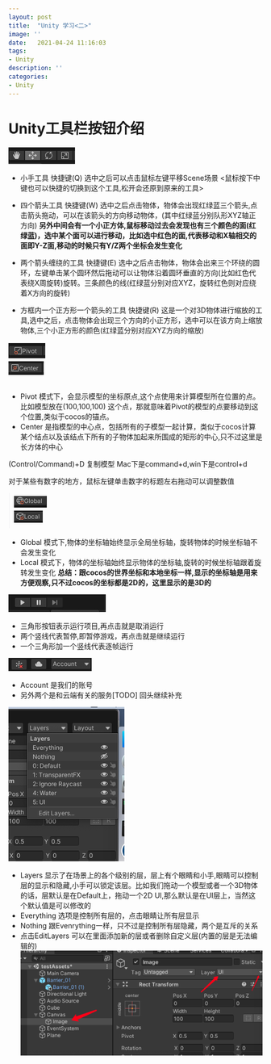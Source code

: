 ```yaml
---
layout: post
title:  "Unity 学习<二>"
image: ''
date:   2021-04-24 11:16:03
tags:
- Unity
description: ''
categories: 
- Unity
---
```

# Unity工具栏按钮介绍
![图片](../assets/img/opengl/changyongtongjuanniu.png)
* 小手工具 快捷键(Q) 选中之后可以点击鼠标左键平移Scene场景 <鼠标按下中键也可以快捷的切换到这个工具,松开会还原到原来的工具>
* 四个箭头工具 快捷键(W) 选中之后点击物体，物体会出现红绿蓝三个箭头,点击箭头拖动，可以在该箭头的方向移动物体，(其中红绿蓝分别队形XYZ轴正方向)
**另外中间会有一个小正方体,鼠标移动过去会发现也有三个颜色的面(红绿蓝)，选中某个面可以进行移动，比如选中红色的面,代表移动和X轴相交的面即Y-Z面,移动的时候只有Y/Z两个坐标会发生变化**


* 两个箭头缠绕的工具  快捷键(E) 选中之后点击物体，物体会出来三个环绕的圆环，左键单击某个圆环然后拖动可以让物体沿着圆环垂直的方向(比如红色代表绕X周旋转)旋转。三条颜色的线(红绿蓝分别对应XYZ，旋转红色则对应绕着X方向的旋转)
* 方框内一个正方形一个箭头的工具 快捷键(R) 这是一个对3D物体进行缩放的工具,选中之后，点击物体会出现三个方向的小正方形，选中可以在该方向上缩放物体,三个小正方形的颜色(红绿蓝分别对应XYZ方向的缩放)
  
![图片](../assets/img/opengl/pvoit.png)
* Pivot 模式下，会显示模型的坐标原点,这个点使用来计算模型所在位置的点。比如模型放在(100,100,100) 这个点，那就意味着Pivot的模型的点要移动到这个位置,类似于cocos的锚点。
* Center 是指模型的中心点，包括所有的子模型一起计算，类似于cocos计算某个结点以及该结点下所有的子物体加起来所围成的矩形的中心,只不过这里是长方体的中心



(Control/Command)+D 复制模型 Mac下是command+d,win下是control+d

对于某些有数字的地方，鼠标左键单击数字的标题左右拖动可以调整数值

![图片](../assets/img/opengl/globallocal.png)
* Global 模式下,物体的坐标轴始终显示全局坐标轴，旋转物体的时候坐标轴不会发生变化
* Local 模式下，物体的坐标轴始终显示物体的坐标轴,旋转的时候坐标轴跟着旋转发生变化
**总结：跟cocos的世界坐标和本地坐标一样,显示的坐标轴是用来方便观察,只不过cocos的坐标都是2D的，这里显示的是3D的**


![图片](../assets/img/opengl/yunxingzanting.png)
* 三角形按钮表示运行项目,再点击就是取消运行
* 两个竖线代表暂停,即暂停游戏，再点击就是继续运行
* 一个三角形加一个竖线代表逐帧运行

![图片](../assets/img/opengl/yun.png)
* Account 是我们的账号
* 另外两个是和云端有关的服务[TODO] 回头继续补充

![图片](../assets/img/opengl/layers.png)
* Layers 显示了在场景上的各个级别的层，层上有个眼睛和小手,眼睛可以控制层的显示和隐藏,小手可以锁定该层。比如我们拖动一个模型或者一个3D物体的话，层默认是在Default上，拖动一个2D UI,那么默认是在UI层上，当然这个默认值是可以修改的
* Everything 选项是控制所有层的，点击眼睛让所有层显示
* Nothing 跟Evenrything一样，只不过是控制所有层隐藏，两个是互斥的关系
* 点击EditLayers 可以在里面添加新的层或者删除自定义层(内置的层是无法编辑的)
![图片](../assets/img/opengl/morenceng.png)


